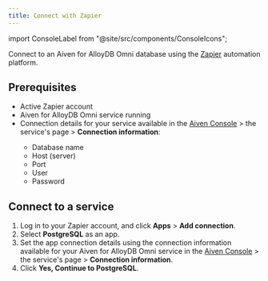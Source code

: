 ```yaml
---
title: Connect with Zapier
---
```


import ConsoleLabel from "@site/src/components/ConsoleIcons";

Connect to an Aiven for AlloyDB Omni database using the [Zapier](https://zapier.com/) automation platform.

## Prerequisites

- Active Zapier account
- Aiven for AlloyDB Omni service running
- Connection details for your service available in the
  [Aiven Console](https://console.aiven.io) > the service's <ConsoleLabel name="overview"/>
  page > **Connection information**:
    - Database name
    - Host (server)
    - Port
    - User
    - Password

## Connect to a service

1. Log in to your Zapier account, and click **Apps** > **Add connection**.
1. Select **PostgreSQL** as an app.
1. Set the app connection details using the connection information available for your Aiven
   for AlloyDB Omni service in the [Aiven Console](https://console.aiven.io) > the service's
   <ConsoleLabel name="overview"/> page > **Connection information**.
1. Click **Yes, Continue to PostgreSQL**.
